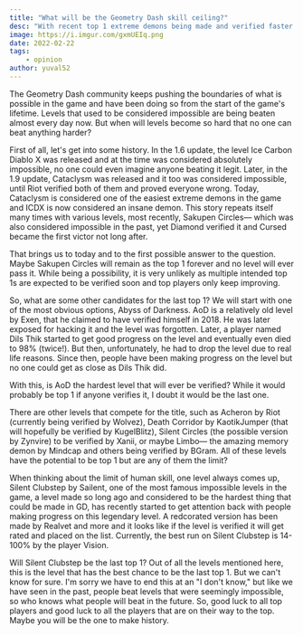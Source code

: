 ```yaml
---
title: "What will be the Geometry Dash skill ceiling?"
desc: "With recent top 1 extreme demons being made and verified faster than ever before, it looks like players only keep improving. But when will it stop?"
image: https://i.imgur.com/gxmUEIq.png
date: 2022-02-22
tags:
    - opinion
author: yuval52
---
```


The Geometry Dash community keeps pushing the boundaries of what is possible in the game and have been doing so from the start of the game's lifetime. Levels that used to be considered impossible are being beaten almost every day now. But when will levels become so hard that no one can beat anything harder?

First of all, let's get into some history. In the 1.6 update, the level Ice Carbon Diablo X was released and at the time was considered absolutely impossible, no one could even imagine anyone beating it legit. Later, in the 1.9 update, Cataclysm was released and it too was considered impossible, until Riot verified both of them and proved everyone wrong. Today, Cataclysm is considered one of the easiest extreme demons in the game and ICDX is now considered an insane demon. This story repeats itself many times with various levels, most recently, Sakupen Circles— which was also considered impossible in the past, yet Diamond verified it and Cursed became the first victor not long after.

That brings us to today and to the first possible answer to the question. Maybe Sakupen Circles will remain as the top 1 forever and no level will ever pass it. While being a possibility, it is very unlikely as multiple intended top 1s are expected to be verified soon and top players only keep improving.

So, what are some other candidates for the last top 1? We will start with one of the most obvious options, Abyss of Darkness. AoD is a relatively old level by Exen, that he claimed to have verified himself in 2018. He was later exposed for hacking it and the level was forgotten. Later, a player named Dils Thik started to get good progress on the level and eventually even died to 98% (twice!). But then, unfortunately, he had to drop the level due to real life reasons. Since then, people have been making progress on the level but no one could get as close as Dils Thik did.

With this, is AoD the hardest level that will ever be verified? While it would probably be top 1 if anyone verifies it, I doubt it would be the last one.

There are other levels that compete for the title, such as Acheron by Riot (currently being verified by Wolvez), Death Corridor by KaotikJumper (that will hopefully be verified by KugelBlitz), Silent Circles (the possible version by Zynvire) to be verified by Xanii, or maybe Limbo— the amazing memory demon by Mindcap and others being verified by BGram. All of these levels have the potential to be top 1 but are any of them the limit?

When thinking about the limit of human skill, one level always comes up, Silent Clubstep by Sailent, one of the most famous impossible levels in the game, a level made so long ago and considered to be the hardest thing that could be made in GD, has recently started to get attention back with people making progress on this legendary level. A redcorated version has been made by Realvet and more and it looks like if the level is verified it will get rated and placed on the list. Currently, the best run on Silent Clubstep is 14-100% by the player Vision.

Will Silent Clubstep be the last top 1? Out of all the levels mentioned here, this is the level that has the best chance to be the last top 1. But we can't know for sure. I'm sorry we have to end this at an "I don't know," but like we have seen in the past, people beat levels that were seemingly impossible, so who knows what people will beat in the future. So, good luck to all top players and good luck to all the players that are on their way to the top. Maybe you will be the one to make history.
